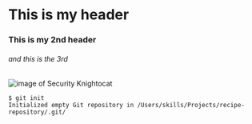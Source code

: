 # This is my header
### This is my 2nd header
###### and this is the 3rd
![image of Security Knightocat](https://octodex.github.com/images/securityknightocat.png)
```
$ git init
Initialized empty Git repository in /Users/skills/Projects/recipe-repository/.git/
```
